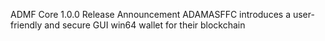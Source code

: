 ADMF Core 1.0.0 Release Announcement
ADAMASFFC introduces a user-friendly and secure GUI win64 wallet for their blockchain
